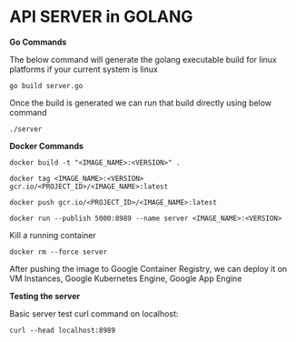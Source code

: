 # API SERVER in GOLANG

<b>Go Commands</b>

The below command will generate the golang executable build for linux platforms if your current system is linux
```
go build server.go
```

Once the build is generated we can run that build directly using below command
```
./server
```

<b>Docker Commands</b>

```
docker build -t "<IMAGE_NAME>:<VERSION>" .
```
```
docker tag <IMAGE_NAME>:<VERSION> gcr.io/<PROJECT_ID>/<IMAGE_NAME>:latest
```
```
docker push gcr.io/<PROJECT_ID>/<IMAGE_NAME>:latest
```
```
docker run --publish 5000:8989 --name server <IMAGE_NAME>:<VERSION>
```
Kill a running container
```
docker rm --force server
```
After pushing the image to Google Container Registry, we can deploy it on VM Instances, Google Kubernetes Engine, Google App Engine

<b>Testing the server</b>

Basic server test curl command on localhost:
```
curl --head localhost:8989
```